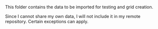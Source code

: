 This folder contains the data to be imported for testing and grid creation.

Since I cannot share my own data, I will not include it in my remote repository. Certain exceptions can apply.